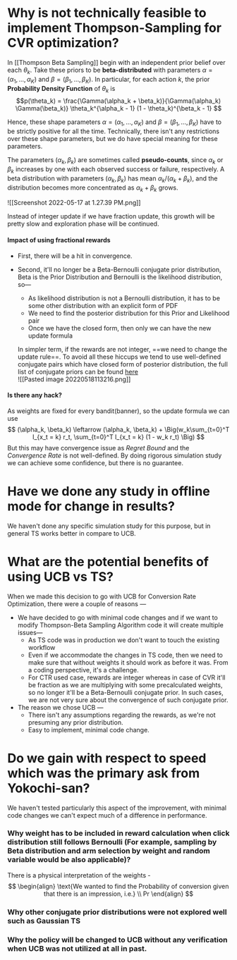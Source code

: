 # Why is not technically feasible to implement Thompson-Sampling for CVR optimization?
In [[Thompson Beta Sampling]] begin with an independent prior belief over each $θ_k$. Take these priors to be **beta-distributed** with parameters $α = (α_1, . . . , α_K)$ and $β = (β_1, . . . , β_K)$. In particular, for each action $k$, the prior **Probability Density Function** of $θ_k$ is 
$$p(\theta_k) = \frac{\Gamma(\alpha_k + \beta_k)}{\Gamma(\alpha_k) \Gamma(\beta_k)} \theta_k^{\alpha_k - 1} (1 - \theta_k)^{\beta_k - 1} $$

Hence, these shape parameters $α = (α_1, . . . , α_K)$ and $β = (β_1, . . . , β_K)$ have to be strictly positive for all the time. Technically, there isn't any restrictions over these shape parameters, but we do have special meaning for these parameters. 

The parameters $(α_k, β_k)$ are sometimes called **pseudo-counts**, since $α_k$ or $β_k$ increases by one with each observed success or failure, respectively. A beta distribution with parameters $(α_k, β_k)$ has mean $α_k/(α_k + β_k)$, and the distribution becomes more concentrated as $α_k + β_k$ grows.

![[Screenshot 2022-05-17 at 1.27.39 PM.png]]

Instead of integer update if we have fraction update, this growth will be pretty slow and exploration phase will be continued. 

#### Impact of using fractional rewards
- First, there will be a hit in convergence. 
- Second, it'll no longer be a Beta-Bernoulli conjugate prior distribution, Beta is the Prior Distribution and Bernoulli is the likelihood distribution, so—
	- As likelihood distribution is not a Bernoulli distribution, it has to be some other distribution with an explicit form of PDF
	- We need to find the posterior distribution for this Prior and Likelihood pair
	- Once we have the closed form, then only we can have the new update formula
	
	In simpler term, if the rewards are not integer, ==we need to change the update rule==. To avoid all these hiccups we tend to use well-defined conjugate pairs which have closed form of posterior distribution, the full list of conjugate priors can be found [here](https://en.wikipedia.org/wiki/Conjugate_prior)
	\
	![[Pasted image 20220518113216.png]]


#### Is there any hack?
As weights are fixed for every bandit(banner), so the update formula we can use $$ (\alpha_k, \beta_k) \leftarrow (\alpha_k, \beta_k) + \Big(w_k\sum_{t=0}^T I_{x_t = k} r_t, \sum_{t=0}^T I_{x_t = k} (1 - w_k r_t) \Big) $$
But this may have convergence issue as _Regret Bound_ and the _Convergence Rate_ is not well-defined. By doing rigorous simulation study we can achieve some confidence, but there is no guarantee.

# Have we done any study in offline mode for change in results?
We haven't done any specific simulation study for this purpose, but in general TS works better in compare to UCB.


# What are the potential benefits of using UCB vs TS?
When we made this decision to go with UCB for Conversion Rate Optimization, there were a couple of reasons —
- We have decided to go with minimal code changes and if we want to modify Thompson-Beta Sampling Algorithm code it will create multiple issues—
	- As TS code was in production we don't want to touch the existing workflow
	- Even if we accommodate the changes in TS code, then we need to make sure that without weights it should work as before it was. From a coding perspective, it's a challenge. 
	- For CTR used case, rewards are integer whereas in case of CVR it'll be fraction as we are multiplying with some precalculated weights, so no longer it'll be a Beta-Bernoulli conjugate prior. In such cases, we are not very sure about the convergence of such conjugate prior.
- The reason we chose UCB —
	- There isn't any assumptions regarding the rewards, as we're not presuming any prior distribution.
	- Easy to implement, minimal code change.


# Do we gain with respect to speed which was the primary ask from Yokochi-san?
We haven't tested particularly this aspect of the improvement, with minimal code changes we can't expect much of a difference in performance.

### Why weight has to be included in reward calculation when click distribution still follows Bernoulli (For example, sampling by Beta distribution and arm selection by weight and random variable would be also applicable)?
There is a physical interpretation of the weights - 
$$
\begin{align}
\text{We wanted to find the Probability of conversion given that there is an impression, i.e.} \\
Pr
\end{align}
$$
### Why other conjugate prior distributions were not explored well such as Gaussian TS
### Why the policy will be changed to UCB without any verification when UCB was not utilized at all in past.
